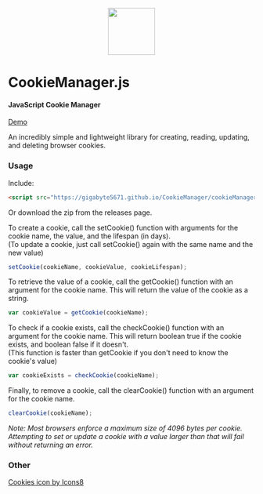 <p align="center"><img width="96" src="https://img.icons8.com/color/96/000000/cookies.png" draggable="false"></p>

CookieManager.js
========

#### JavaScript Cookie Manager ####
[Demo](https://cookie-manager.zakweb.dev/)

An incredibly simple and lightweight library for creating, reading, updating, and deleting browser cookies.
  

### Usage ###

Include:

```html
<script src="https://gigabyte5671.github.io/CookieManager/cookieManager.min.js" type="text/javascript"></script>
```
Or download the zip from the releases page.  
  
To create a cookie, call the setCookie() function with arguments for the cookie name, the value, and the lifespan (in days).  
(To update a cookie, just call setCookie() again with the same name and the new value)

```javascript
setCookie(cookieName, cookieValue, cookieLifespan);
```

To retrieve the value of a cookie, call the getCookie() function with an argument for the cookie name. This will return the value of the cookie as a string.

```javascript
var cookieValue = getCookie(cookieName);
```

To check if a cookie exists, call the checkCookie() function with an argument for the cookie name. This will return boolean true if the cookie exists, and boolean false if it doesn't.  
(This function is faster than getCookie if you don't need to know the cookie's value)

```javascript
var cookieExists = checkCookie(cookieName);
```

Finally, to remove a cookie, call the clearCookie() function with an argument for the cookie name.

```javascript
clearCookie(cookieName);
```
  
*Note: Most browsers enforce a maximum size of 4096 bytes per cookie. Attempting to set or update a cookie with a value larger than that will fail without returning an error.*
  
### Other ###

[Cookies icon by Icons8](https://icons8.com/icon/12878/cookies)

